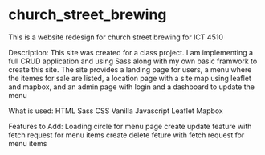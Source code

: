 # church_street_brewing
This is a website redesign for church street brewing for ICT 4510

Description:
This site was created for a class project. I am implementing a full CRUD application and using Sass along with my own basic framwork to create this site. The site provides a landing page for users, a menu where the itemes for sale are listed, a location page with a site map using leaflet and mapbox, and an admin page with login and a dashboard to update the menu

What is used:
HTML
Sass
CSS
Vanilla Javascript
Leaflet
Mapbox

Features to Add:
Loading circle for menu page
create update feature with fetch request for menu items
create delete feture with fetch request for menu items
